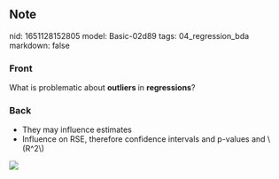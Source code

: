 ## Note
nid: 1651128152805
model: Basic-02d89
tags: 04_regression_bda
markdown: false

### Front
What is problematic about <b>outliers </b>in <b>regressions</b>?

### Back
<ul><li>They may influence estimates</li><li>Influence on RSE, therefore confidence intervals and p-values and \(R^2\)</li></ul><img src="paste-b20f7c26f55d928d7187b091916a8dbd31ad9a13.jpg">
